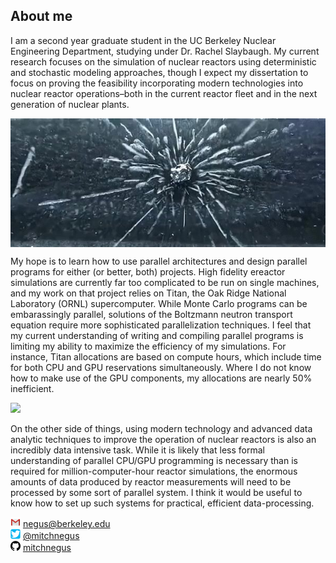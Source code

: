 ## About me

I am a second year graduate student in the UC Berkeley Nuclear Engineering Department, studying under Dr. Rachel Slaybaugh. My current research focuses on the simulation of nuclear reactors using deterministic and stochastic modeling approaches, though I expect my dissertation to focus on proving the feasibility incorporating modern technologies into nuclear reactor operations–both in the current reactor fleet and in the next generation of nuclear plants.

<img src="img/cloudchamber.jpg" align="middle">

My hope is to learn how to use parallel architectures and design parallel programs for either (or better, both) projects. High fidelity ereactor simulations are currently far too complicated to be run on single machines, and my work on that project relies on Titan, the Oak Ridge National Laboratory (ORNL) supercomputer. While Monte Carlo programs can be embarassingly parallel, solutions of the Boltzmann neutron transport equation require more sophisticated parallelization techniques. I feel that my current understanding of writing and compiling parallel programs is limiting my ability to maximize the efficiency of my simulations. For instance, Titan allocations are based on compute hours, which include time for both CPU and GPU reservations simultaneously. Where I do not know how to make use of the GPU components, my allocations are nearly 50% inefficient. 

<img src="img/titan.jpg">

On the other side of things, using modern technology and advanced data analytic techniques to improve the operation of nuclear reactors is also an incredibly data intensive task. While it is likely that less formal understanding of parallel CPU/GPU programming is necessary than is required for million-computer-hour reactor simulations, the enormous amounts of data produced by reactor measurements will need to be processed by some sort of parallel system. I think it would be useful to know how to set up such systems for practical, efficient data-processing.


<img src="img/gmail.png" width="16px"> negus@berkeley.edu  
<img src="img/twitter.png" width="16px"> [@mitchnegus](https://twitter.com/mitchnegus)  
<img src="img/github.png" width="16px"> [mitchnegus](https://github.com/mitchnegus)